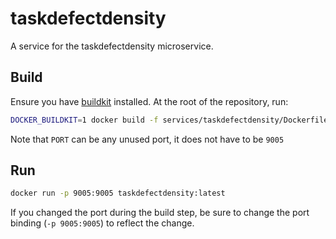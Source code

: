 # taskdefectdensity

A service for the taskdefectdensity microservice.

## Build

Ensure you have [buildkit](https://docs.docker.com/build/buildkit/) installed. At the root of the repository, run:

```sh
DOCKER_BUILDKIT=1 docker build -f services/taskdefectdensity/Dockerfile --build-arg PORT=9005 -t taskdefectdensity .
```

Note that `PORT` can be any unused port, it does not have to be `9005`

## Run
```sh
docker run -p 9005:9005 taskdefectdensity:latest
```

If you changed the port during the build step, be sure to change the port binding (`-p 9005:9005`) to reflect the change.